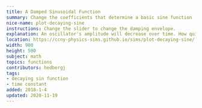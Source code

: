 ```yaml
---
title: A Damped Sinusoidal Function
summary: Change the coefficients that determine a basic sine function
nice-name: plot-decaying-sine
instructions: Change the slider to change the damping envelope.
explanation: An oscillator's amplitude will decrease over time. How quickly depends on the damping. The basic cosine function is shown in dark blue. $$ y = \cos(\omega t)$$ If this is multiplied by a decaying exponential $$\textrm{damping} = e^{\frac{-bt}{2m}}$$ then the amplitude of oscillation will decrease over time. $$y_\textrm{damped} =e^{\frac{-bt}{2m}} \times \cos(\omega t)$$ This sim allows the user to change the damping term and see how that changes the oscillations over time.
location: https://ccny-physics-sims.github.io/sims/plot-decaying-sine/
width: 900
height: 500
subject: math
topics: functions
contributors: hedbergj
tags:
- decaying sin function
- time constant
added: 2018-1-4
updated: 2020-11-19
---
```

